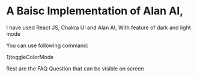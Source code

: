 # A Baisc Implementation of Alan AI,

I have used React JS, Chakra UI and Alan AI, With feature of dark and light mode

You can use following command:

1)toggleColorMode

Rest are the FAQ Question that can be visible on screen


